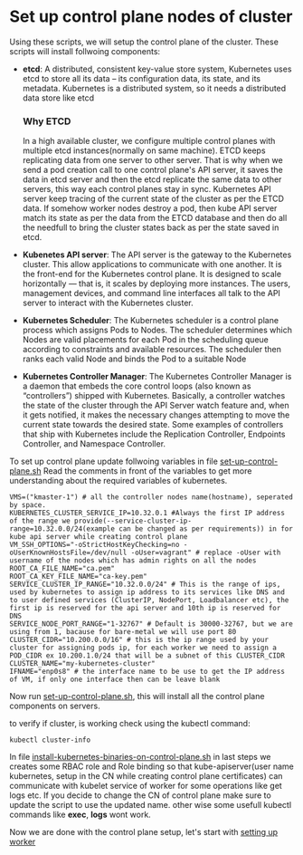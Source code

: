 # Set up control plane nodes of cluster

Using these scripts, we will setup the control plane of the cluster. These scripts will install follwoing components:
* **etcd**: A distributed, consistent key-value store system, Kubernetes uses etcd to store all its data – its configuration data, its state, and its metadata. Kubernetes is a distributed system, so it needs a distributed data store like etcd

    ### Why ETCD
    In a high available cluster, we configure multiple control planes with multiple etcd instances(normally on same machine). ETCD keeps replicating data from one server to other server. That is why when we send a pod creation call to one control plane's API server, it saves the data in etcd server and then the etcd replicate the same data to other servers, this way each control planes stay in sync.
    Kubernetes API server keep tracing of the current state of the cluster as per the ETCD data. If somehow worker nodes destroy a pod, then kube API server match its state as per the data from the ETCD database and then do all the needfull to bring the cluster states back as per the state saved in etcd.

* **Kubenetes API server**: The API server is the gateway to the Kubernetes cluster. This allow applications to communicate with one another. It is the front-end for the Kubernetes control plane. It is designed to scale horizontally — that is, it scales by deploying more instances. The users, management devices, and command line interfaces all talk to the API server to interact with the Kubernetes cluster.

* **Kubernetes Scheduler**: The Kubernetes scheduler is a control plane process which assigns Pods to Nodes. The scheduler determines which Nodes are valid placements for each Pod in the scheduling queue according to constraints and available resources. The scheduler then ranks each valid Node and binds the Pod to a suitable Node

* **Kubernetes Controller Manager**: The Kubernetes Controller Manager is a daemon that embeds the core control loops (also known as “controllers”) shipped with Kubernetes. Basically, a controller watches the state of the cluster through the API Server watch feature and, when it gets notified, it makes the necessary changes attempting to move the current state towards the desired state. Some examples of controllers that ship with Kubernetes include the Replication Controller, Endpoints Controller, and Namespace Controller.

To set up control plane update follwoing variables in file [set-up-control-plane.sh](../scripts/control-plane/set-up-control-plane.sh)
Read the comments in front of the variables to get more understanding about the required variables of kubernetes.
```
VMS=("kmaster-1") # all the controller nodes name(hostname), seperated by space.
KUBERNETES_CLUSTER_SERVICE_IP=10.32.0.1 #Always the first IP address of the range we provide(--service-cluster-ip-range=10.32.0.0/24(example can be changed as per requirements)) in for kube api server while creating control plane
VM_SSH_OPTIONS="-oStrictHostKeyChecking=no -oUserKnownHostsFile=/dev/null -oUser=vagrant" # replace -oUser with username of the nodes which has admin rights on all the nodes
ROOT_CA_FILE_NAME="ca.pem"
ROOT_CA_KEY_FILE_NAME="ca-key.pem"
SERVICE_CLUSTER_IP_RANGE="10.32.0.0/24" # This is the range of ips, used by kubernetes to assign ip address to its services like DNS and to user defined services (ClusterIP, NodePort, Loadbalancer etc), the first ip is reserved for the api server and 10th ip is reserved for DNS
SERVICE_NODE_PORT_RANGE="1-32767" # Default is 30000-32767, but we are using from 1, bacause for bare-metal we will use port 80
CLUSTER_CIDR="10.200.0.0/16" # this is the ip range used by your cluster for assigning pods ip, for each worker we need to assign a POD_CIDR ex 10.200.1.0/24 that will be a subnet of this CLUSTER_CIDR
CLUSTER_NAME="my-kubernetes-cluster"
IFNAME="enp0s8" # the interface name to be use to get the IP address of VM, if only one interface then can be leave blank

```

Now run [set-up-control-plane.sh](../scripts/control-plane/set-up-control-plane.sh), this will install all the control plane components on servers.

to verify if cluster, is working check using the kubectl command:
```
kubectl cluster-info
```

In file [install-kubernetes-binaries-on-control-plane.sh](../scripts/control-plane/install-kubernetes-binaries-on-control-plane.sh) in last steps we creates some RBAC role and Role binding so that kube-apiserver(user name kubernetes, setup in the CN while creating control plane certificates) can communicate with kubelet service of worker for some operations like get logs etc. If you decide to change the CN of control plane make sure to update the script to use the updated name. other wise some usefull kubectl commands like **exec**, **logs** wont work.

Now we are done with the control plane setup, let's start with [setting up worker](03-setup-worker.md)